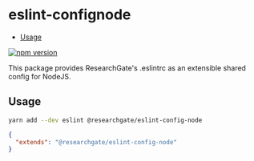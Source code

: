 # eslint-confignode

<!-- START doctoc generated TOC please keep comment here to allow auto update -->
<!-- DON'T EDIT THIS SECTION, INSTEAD RE-RUN doctoc TO UPDATE -->

- [Usage](#usage)

<!-- END doctoc generated TOC please keep comment here to allow auto update -->

[![npm version](https://img.shields.io/npm/v/@researchgate/eslint-config-node.svg)](https://www.npmjs.com/package/@researchgate/eslint-config-node)

This package provides ResearchGate's .eslintrc as an extensible shared config
for NodeJS.

## Usage

```bash
yarn add --dev eslint @researchgate/eslint-config-node
```

```json
{
  "extends": "@researchgate/eslint-config-node"
}
```
